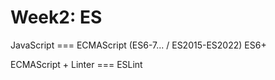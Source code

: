 # Week2: ES

JavaScript === ECMAScript (ES6-7... / ES2015-ES2022) ES6+

ECMAScript + Linter === ESLint
